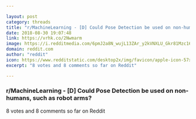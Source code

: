 ```yaml
---

layout: post
category: threads
title: "r/MachineLearning - [D] Could Pose Detection be used on non-humans, such as robot arms?"
date: 2018-08-30 19:07:48
link: https://vrhk.co/2Nwmarm
image: https://i.redditmedia.com/6pmJ2a8N_wujL13ZAr_y2kVNXLU_Gkr81Mzc163ORe0.jpg?s=f2fce07e4906cdc8d8573303fbe0607a
domain: reddit.com
author: "reddit"
icon: https://www.redditstatic.com/desktop2x/img/favicon/apple-icon-57x57.png
excerpt: "8 votes and 8 comments so far on Reddit"

---
```


### r/MachineLearning - [D] Could Pose Detection be used on non-humans, such as robot arms?

8 votes and 8 comments so far on Reddit